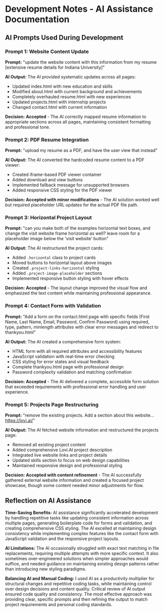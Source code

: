 # Development Notes - AI Assistance Documentation

## AI Prompts Used During Development

### Prompt 1: Website Content Update
**Prompt:** "update the website content with this information from my resume [extensive resume details for Indiana University]"

**AI Output:** The AI provided systematic updates across all pages:
- Updated index.html with new education and skills
- Modified about.html with current background and achievements  
- Completely overhauled resume.html with new experiences
- Updated projects.html with internship projects
- Changed contact.html with current information

**Decision:** **Accepted** - The AI correctly mapped resume information to appropriate sections across all pages, maintaining consistent formatting and professional tone.

### Prompt 2: PDF Resume Integration
**Prompt:** "upload my resume as a PDF, and have the user view that instead"

**AI Output:** The AI converted the hardcoded resume content to a PDF viewer:
- Created iframe-based PDF viewer container
- Added download and view buttons
- Implemented fallback message for unsupported browsers
- Added responsive CSS styling for the PDF viewer

**Decision:** **Accepted with minor modifications** - The AI solution worked well but required placeholder URL updates for the actual PDF file path.

### Prompt 3: Horizontal Project Layout
**Prompt:** "can you make both of the examples horizontal text boxes, and change the visit website frame horizontal as well? leave room for a placeholder image below the 'visit website' button"

**AI Output:** The AI restructured the project cards:
- Added `.horizontal` class to project cards
- Moved buttons to horizontal layout above images
- Created `.project-links-horizontal` styling
- Added `.project-image-placeholder` sections
- Implemented responsive button styling with hover effects

**Decision:** **Accepted** - The layout change improved the visual flow and emphasized the text content while maintaining professional appearance.

### Prompt 4: Contact Form with Validation
**Prompt:** "Add a form on the contact.html page with specific fields (First Name, Last Name, Email, Password, Confirm Password) using required, type, pattern, minlength attributes with clear error messages and redirect to thankyou.html"

**AI Output:** The AI created a comprehensive form system:
- HTML form with all required attributes and accessibility features
- JavaScript validation with real-time error checking
- CSS styling for error states and visual feedback
- Complete thankyou.html page with professional design
- Password complexity validation and matching confirmation

**Decision:** **Accepted** - The AI delivered a complete, accessible form solution that exceeded requirements with professional error handling and user experience.

### Prompt 5: Projects Page Restructuring  
**Prompt:** "remove the existing projects. Add a section about this website... https://lovi.ai/"

**AI Output:** The AI fetched website information and restructured the projects page:
- Removed all existing project content
- Added comprehensive Lovi.AI project description
- Integrated live website links and project details
- Updated skills section to focus on web design capabilities
- Maintained responsive design and professional styling

**Decision:** **Accepted with content refinement** - The AI successfully gathered external website information and created a focused project showcase, though some content needed minor adjustments for flow.

##  Reflection on AI Assistance

**Time-Saving Benefits:** AI assistance significantly accelerated development by handling repetitive tasks like updating consistent information across multiple pages, generating boilerplate code for forms and validation, and creating comprehensive CSS styling. The AI excelled at maintaining design consistency while implementing complex features like the contact form with JavaScript validation and the responsive project layouts.

**AI Limitations:** The AI occasionally struggled with exact text matching in file replacements, requiring multiple attempts with more specific context. It also sometimes over-engineered solutions when simpler approaches would suffice, and needed guidance on maintaining existing design patterns rather than introducing new styling paradigms.

**Balancing AI and Manual Coding:** I used AI as a productivity multiplier for structural changes and repetitive coding tasks, while maintaining control over design decisions and content quality. Critical review of AI output ensured code quality and consistency. The most effective approach was providing clear, specific prompts and then refining the output to match project requirements and personal coding standards.
